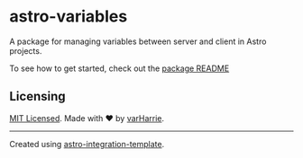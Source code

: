 # astro-variables

A package for managing variables between server and client in Astro projects.

To see how to get started, check out the [package README](./package/README.md)

## Licensing

[MIT Licensed](./LICENSE). Made with ❤️ by [varHarrie](https://github.com/varharrie).

---

Created using [astro-integration-template](https://github.com/florian-lefebvre/astro-integration-template).
